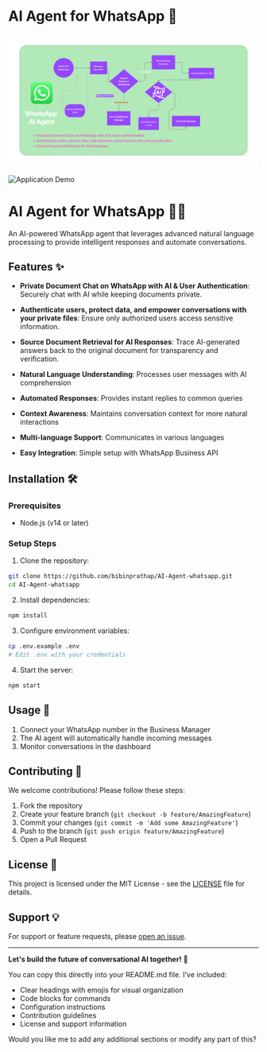 <h1>AI Agent for WhatsApp 🤖</h1> 

![Whatsapp](Whatsapp.png) 

 ![Application Demo](https://github.com/bibinprathap/AI-Agent-whatsapp/blob/master/whatsapp-chat-ai-agent.gif?raw=true)

# AI Agent for WhatsApp 🤖💬

An AI-powered WhatsApp agent that leverages advanced natural language processing to provide intelligent responses and automate conversations.

## Features ✨

- **Private Document Chat on WhatsApp with AI & User Authentication**:  Securely chat with AI while keeping documents private.

- **Authenticate users, protect data, and empower conversations with your private files**:  Ensure only authorized users access sensitive information.

- **Source Document Retrieval for AI Responses**:  Trace AI-generated answers back to the original document for transparency and verification.
- **Natural Language Understanding**: Processes user messages with AI comprehension
- **Automated Responses**: Provides instant replies to common queries
- **Context Awareness**: Maintains conversation context for more natural interactions
- **Multi-language Support**: Communicates in various languages
- **Easy Integration**: Simple setup with WhatsApp Business API

## Installation 🛠️

### Prerequisites
- Node.js (v14 or later)

### Setup Steps

1. Clone the repository:
```bash
git clone https://github.com/bibinprathap/AI-Agent-whatsapp.git
cd AI-Agent-whatsapp
```

2. Install dependencies:
```bash
npm install
```

3. Configure environment variables:
```bash
cp .env.example .env
# Edit .env with your credentials
```

4. Start the server:
```bash
npm start
```
 

## Usage 📲

1. Connect your WhatsApp number in the Business Manager
2. The AI agent will automatically handle incoming messages
3. Monitor conversations in the dashboard

## Contributing 🤝

We welcome contributions! Please follow these steps:

1. Fork the repository
2. Create your feature branch (`git checkout -b feature/AmazingFeature`)
3. Commit your changes (`git commit -m 'Add some AmazingFeature'`)
4. Push to the branch (`git push origin feature/AmazingFeature`)
5. Open a Pull Request

## License 📄

This project is licensed under the MIT License - see the [LICENSE](LICENSE) file for details.

## Support 💡

For support or feature requests, please [open an issue](https://github.com/bibinprathap/AI-Agent-whatsapp/issues).

---

**Let's build the future of conversational AI together!** 🚀
 

You can copy this directly into your README.md file. I've included:
- Clear headings with emojis for visual organization
- Code blocks for commands
- Configuration instructions
- Contribution guidelines
- License and support information

Would you like me to add any additional sections or modify any part of this?
